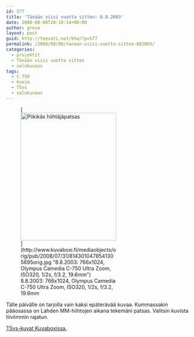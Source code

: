 ```yaml
---
id: 577
title: 'Tänään viisi vuotta sitten: 8.8.2003'
date: 2008-08-08T20:10:14+00:00
author: grove
layout: post
guid: http://teevati.net/btw/?p=577
permalink: /2008/08/08/tanaan-viisi-vuotta-sitten-882003/
categories:
  - projektit
  - Tänään viisi vuotta sitten
  - valokuvaus
tags:
  - C-750
  - kuvia
  - T5vs
  - valokuvaus
---
```

<figure style="width: 262px" class="wp-caption aligncenter">[<img title="Piikikäs hiihtäjäpatsas" src="http://www.kuvaboxi.fi/mediaobjects/pub/2008/07/31/8143010478541305695web_0.jpg" alt="Piikikäs hiihtäjäpatsas" width="262" height="350" />](http://www.kuvaboxi.fi/mediaobjects/orig/pub/2008/07/31/8143010478541305695orig.jpg "8.8.2003: 766x1024, Olympus Camedia C-750 Ultra Zoom, ISO320, 1/2s, f/3.2, 19.6mm")<figcaption class="wp-caption-text">8.8.2003: 766x1024, Olympus Camedia C-750 Ultra Zoom, ISO320, 1/2s, f/3.2, 19.6mm</figcaption></figure> 

Tälle päivälle on tarjolla vain kaksi epäterävää kuvaa. Kummassakin pääosassa on Lahden MM-hiihtojen aikana tekemäni patsas. Valitsin kuvista tiiviimmin rajatun.

[T5vs-kuvat Kuvaboxissa.](http://www.kuvaboxi.fi/julkinen/29poj+taavetti-btw-t5vs.html "Kuvaboxi - BTW: T5vs (Taavetti)")